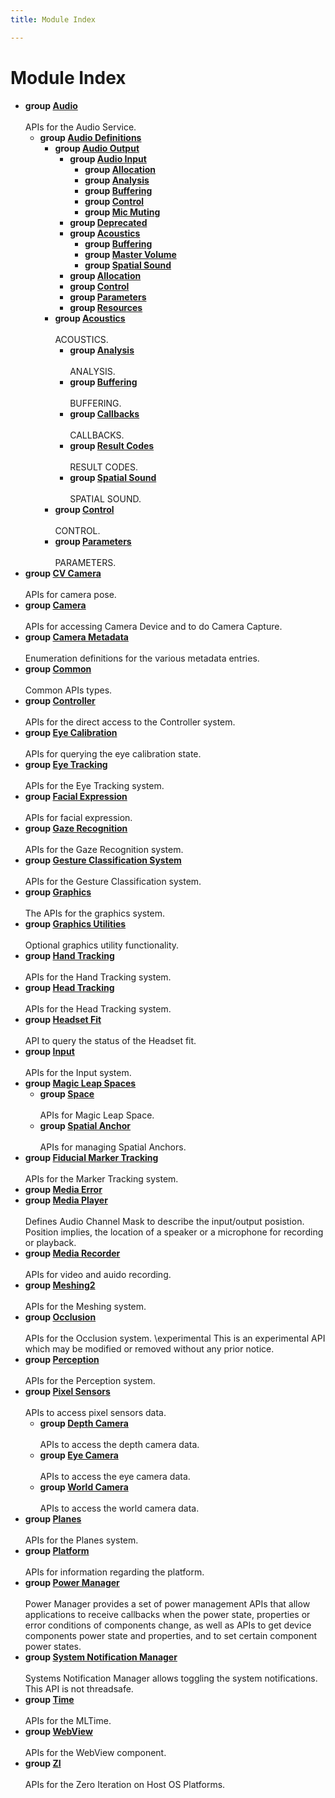 ```yaml
---
title: Module Index

---
```


# Module Index




* **group [Audio](/api-ref/api/Modules/group___audio/group___audio.md)** <br></br>APIs for the Audio Service. 
    * **group [Audio Definitions](/api-ref/api/Modules/group___audio/group___audio_defs/group___audio_defs.md)** 
        * **group [Audio Output](/api-ref/api/Modules/group___audio/group___audio_defs/group___audio_output/group___audio_output.md)** 
            * **group [Audio Input](/api-ref/api/Modules/group___audio/group___audio_defs/group___audio_output/group___audio_input/group___audio_input.md)** 
                * **group [Allocation](/api-ref/api/Modules/group___audio/group___audio_defs/group___audio_output/group___audio_input/group___input_allocation.md)** 
                * **group [Analysis](/api-ref/api/Modules/group___audio/group___audio_defs/group___audio_output/group___audio_input/group___input_analysis.md)** 
                * **group [Buffering](/api-ref/api/Modules/group___audio/group___audio_defs/group___audio_output/group___audio_input/group___input_buffering.md)** 
                * **group [Control](/api-ref/api/Modules/group___audio/group___audio_defs/group___audio_output/group___audio_input/group___input_control.md)** 
                * **group [Mic Muting](/api-ref/api/Modules/group___audio/group___audio_defs/group___audio_output/group___audio_input/group___input_mic_muting.md)** 
            * **group [Deprecated](/api-ref/api/Modules/group___audio/group___audio_defs/group___audio_output/group___deprecated.md)** 
            * **group [Acoustics](/api-ref/api/Modules/group___audio/group___audio_defs/group___audio_output/group___output_acoustics/group___output_acoustics.md)** 
                * **group [Buffering](/api-ref/api/Modules/group___audio/group___audio_defs/group___audio_output/group___output_acoustics/group___output_buffering.md)** 
                * **group [Master Volume](/api-ref/api/Modules/group___audio/group___audio_defs/group___audio_output/group___output_acoustics/group___output_master_volume.md)** 
                * **group [Spatial Sound](/api-ref/api/Modules/group___audio/group___audio_defs/group___audio_output/group___output_acoustics/group___output_spatial_sound.md)** 
            * **group [Allocation](/api-ref/api/Modules/group___audio/group___audio_defs/group___audio_output/group___output_allocation.md)** 
            * **group [Control](/api-ref/api/Modules/group___audio/group___audio_defs/group___audio_output/group___output_control.md)** 
            * **group [Parameters](/api-ref/api/Modules/group___audio/group___audio_defs/group___audio_output/group___output_parameters.md)** 
            * **group [Resources](/api-ref/api/Modules/group___audio/group___audio_defs/group___audio_output/group___output_resources.md)** 
        * **group [Acoustics](/api-ref/api/Modules/group___audio/group___audio_defs/group___def_acoustics/group___def_acoustics.md)** <br></br>ACOUSTICS. 
            * **group [Analysis](/api-ref/api/Modules/group___audio/group___audio_defs/group___def_acoustics/group___def_analysis/group___def_analysis.md)** <br></br>ANALYSIS. 
            * **group [Buffering](/api-ref/api/Modules/group___audio/group___audio_defs/group___def_acoustics/group___def_buffering/group___def_buffering.md)** <br></br>BUFFERING. 
            * **group [Callbacks](/api-ref/api/Modules/group___audio/group___audio_defs/group___def_acoustics/group___def_callbacks.md)** <br></br>CALLBACKS. 
            * **group [Result Codes](/api-ref/api/Modules/group___audio/group___audio_defs/group___def_acoustics/group___def_result_codes.md)** <br></br>RESULT CODES. 
            * **group [Spatial Sound](/api-ref/api/Modules/group___audio/group___audio_defs/group___def_acoustics/group___def_spatial_sound/group___def_spatial_sound.md)** <br></br>SPATIAL SOUND. 
        * **group [Control](/api-ref/api/Modules/group___audio/group___audio_defs/group___def_control.md)** <br></br>CONTROL. 
        * **group [Parameters](/api-ref/api/Modules/group___audio/group___audio_defs/group___def_parameters.md)** <br></br>PARAMETERS. 
* **group [CV Camera](/api-ref/api/Modules/group___c_v_camera/group___c_v_camera.md)** <br></br>APIs for camera pose. 
* **group [Camera](/api-ref/api/Modules/group___camera/group___camera.md)** <br></br>APIs for accessing Camera Device and to do Camera Capture. 
* **group [Camera Metadata](/api-ref/api/Modules/group___camera_metadata/group___camera_metadata.md)** <br></br>Enumeration definitions for the various metadata entries. 
* **group [Common](/api-ref/api/Modules/group___common/group___common.md)** <br></br>Common APIs types. 
* **group [Controller](/api-ref/api/Modules/group___controller/group___controller.md)** <br></br>APIs for the direct access to the Controller system. 
* **group [Eye Calibration](/api-ref/api/Modules/group___eye_calibration/group___eye_calibration.md)** <br></br>APIs for querying the eye calibration state. 
* **group [Eye Tracking](/api-ref/api/Modules/group___eye_tracking/group___eye_tracking.md)** <br></br>APIs for the Eye Tracking system. 
* **group [Facial Expression](/api-ref/api/Modules/group___facial_expression/group___facial_expression.md)** <br></br>APIs for facial expression. 
* **group [Gaze Recognition](/api-ref/api/Modules/group___gaze_recognition/group___gaze_recognition.md)** <br></br>APIs for the Gaze Recognition system. 
* **group [Gesture Classification System](/api-ref/api/Modules/group___gesture_classification/group___gesture_classification.md)** <br></br>APIs for the Gesture Classification system. 
* **group [Graphics](/api-ref/api/Modules/group___graphics/group___graphics.md)** <br></br>The APIs for the graphics system. 
* **group [Graphics Utilities](/api-ref/api/Modules/group___graphics_utilities/group___graphics_utilities.md)** <br></br>Optional graphics utility functionality. 
* **group [Hand Tracking](/api-ref/api/Modules/group___hand_tracking/group___hand_tracking.md)** <br></br>APIs for the Hand Tracking system. 
* **group [Head Tracking](/api-ref/api/Modules/group___head_tracking/group___head_tracking.md)** <br></br>APIs for the Head Tracking system. 
* **group [Headset Fit](/api-ref/api/Modules/group___headset_fit/group___headset_fit.md)** <br></br>API to query the status of the Headset fit. 
* **group [Input](/api-ref/api/Modules/group___input/group___input.md)** <br></br>APIs for the Input system. 
* **group [Magic Leap Spaces](/api-ref/api/Modules/group___magic_leap_spaces/group___magic_leap_spaces.md)** 
    * **group [Space](/api-ref/api/Modules/group___magic_leap_spaces/group___space/group___space.md)** <br></br>APIs for Magic Leap Space. 
    * **group [Spatial Anchor](/api-ref/api/Modules/group___magic_leap_spaces/group___spatial_anchor/group___spatial_anchor.md)** <br></br>APIs for managing Spatial Anchors. 
* **group [Fiducial Marker Tracking](/api-ref/api/Modules/group___marker_tracking/group___marker_tracking.md)** <br></br>APIs for the Marker Tracking system. 
* **group [Media Error](/api-ref/api/Modules/group___media_error/group___media_error.md)** 
* **group [Media Player](/api-ref/api/Modules/group___media_player/group___media_player.md)** <br></br>Defines Audio Channel Mask to describe the input/output posistion. Position implies, the location of a speaker or a microphone for recording or playback. 
* **group [Media Recorder](/api-ref/api/Modules/group___media_recorder/group___media_recorder.md)** <br></br>APIs for video and auido recording. 
* **group [Meshing2](/api-ref/api/Modules/group___meshing2/group___meshing2.md)** <br></br>APIs for the Meshing system. 
* **group [Occlusion](/api-ref/api/Modules/group___occlusion/group___occlusion.md)** <br></br>APIs for the Occlusion system. \experimental This is an experimental API which may be modified or removed without any prior notice. 
* **group [Perception](/api-ref/api/Modules/group___perception/group___perception.md)** <br></br>APIs for the Perception system. 
* **group [Pixel Sensors](/api-ref/api/Modules/group___pixel_sensors/group___pixel_sensors.md)** <br></br>APIs to access pixel sensors data. 
    * **group [Depth Camera](/api-ref/api/Modules/group___pixel_sensors/group___d_cam/group___d_cam.md)** <br></br>APIs to access the depth camera data. 
    * **group [Eye Camera](/api-ref/api/Modules/group___pixel_sensors/group___e_cam/group___e_cam.md)** <br></br>APIs to access the eye camera data. 
    * **group [World Camera](/api-ref/api/Modules/group___pixel_sensors/group___w_cam/group___w_cam.md)** <br></br>APIs to access the world camera data. 
* **group [Planes](/api-ref/api/Modules/group___planes/group___planes.md)** <br></br>APIs for the Planes system. 
* **group [Platform](/api-ref/api/Modules/group___platform/group___platform.md)** <br></br>APIs for information regarding the platform. 
* **group [Power Manager](/api-ref/api/Modules/group___power_manager/group___power_manager.md)** <br></br>Power Manager provides a set of power management APIs that allow applications to receive callbacks when the power state, properties or error conditions of components change, as well as APIs to get device components power state and properties, and to set certain component power states. 
* **group [System Notification Manager](/api-ref/api/Modules/group___system_notification_manager/group___system_notification_manager.md)** <br></br>Systems Notification Manager allows toggling the system notifications. This API is not threadsafe. 
* **group [Time](/api-ref/api/Modules/group___time/group___time.md)** <br></br>APIs for the MLTime. 
* **group [WebView](/api-ref/api/Modules/group___web_view/group___web_view.md)** <br></br>APIs for the WebView component. 
* **group [ZI](/api-ref/api/Modules/group___z_i/group___z_i.md)** <br></br>APIs for the Zero Iteration on Host OS Platforms. 




